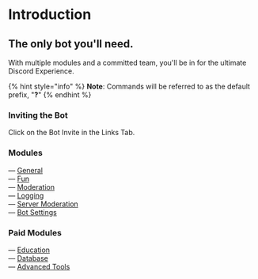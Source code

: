 # Introduction

## The only bot you'll need.

With multiple modules and a committed team, you'll be in for the ultimate Discord Experience.

{% hint style="info" %}
**Note**: Commands will be referred to as the default prefix, "**?**"
{% endhint %}

### Inviting the Bot

Click on the Bot Invite in the Links Tab.

### Modules

— [General](modules/general.md)  
— [Fun](modules/fun.md)  
— [Moderation](modules/moderation.md)  
— [Logging](modules/logging.md)  
— [Server Moderation](modules/server-moderation.md)  
— [Bot Settings](modules/bot-settings.md)

### Paid Modules

— [Education](paid-modules/education.md)  
— [Database](paid-modules/database.md)  
— [Advanced Tools](paid-modules/adv.-tools.md)


